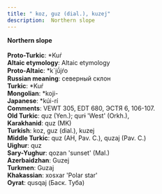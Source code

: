 ```yaml
---
title: " koz, guz (dial.), kuzej"
description:  Northern slope
---
```

<strong> Northern slope</strong><br><br>
<strong>Proto-Turkic</strong>:  *Kuŕ<br>
<strong>Altaic etymology</strong>:  Altaic etymology<br>
<strong> Proto-Altaic</strong>:  *k`i̯ŭ́jŕo<br>
<strong>Russian meaning</strong>:  северный склон<br>
<strong>Turkic</strong>:  *Kuŕ<br>
<strong>Mongolian</strong>:  *koji-<br>
<strong>Japanese</strong>:  *kúi-rí<br>
<strong>Comments</strong>:  VEWT 305, EDT 680, ЭСТЯ 6, 106-107.<br>
<strong>Old Turkic</strong>:  quz (Yen.); qurɨ 'West' (Orkh.),<br>
<strong>Karakhanid</strong>:  quz (MK)<br>
<strong>Turkish</strong>:  koz, guz (dial.), kuzej<br>
<strong>Middle Turkic</strong>:  quz (AH, Pav. C.), quzaj (Pav. C.)<br>
<strong>Uighur</strong>:  quz<br>
<strong>Sary-Yughur</strong>:  qozan 'sunset' (Mal.)<br>
<strong>Azerbaidzhan</strong>:  Guzej<br>
<strong>Turkmen</strong>:  Guzaj<br>
<strong>Khakassian</strong>:  xosxar 'Polar star'<br>
<strong>Oyrat</strong>:  qusqaj (Баск. Туба)<br>


